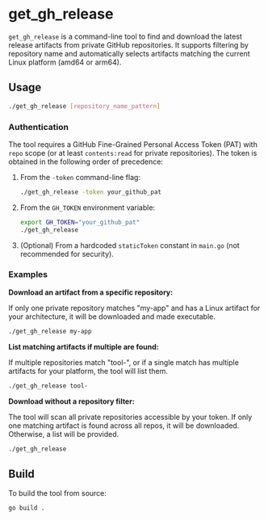 # get_gh_release

`get_gh_release` is a command-line tool to find and download the latest release artifacts from private GitHub repositories. It supports filtering by repository name and automatically selects artifacts matching the current Linux platform (amd64 or arm64).

## Usage

```bash
./get_gh_release [repository_name_pattern]
```

### Authentication

The tool requires a GitHub Fine-Grained Personal Access Token (PAT) with `repo` scope (or at least `contents:read` for private repositories). The token is obtained in the following order of precedence:

1.  From the `-token` command-line flag:
    ```bash
    ./get_gh_release -token your_github_pat
    ```
2.  From the `GH_TOKEN` environment variable:
    ```bash
    export GH_TOKEN="your_github_pat"
    ./get_gh_release
    ```
3.  (Optional) From a hardcoded `staticToken` constant in `main.go` (not recommended for security).

### Examples

**Download an artifact from a specific repository:**

If only one private repository matches "my-app" and has a Linux artifact for your architecture, it will be downloaded and made executable.

```bash
./get_gh_release my-app
```

**List matching artifacts if multiple are found:**

If multiple repositories match "tool-", or if a single match has multiple artifacts for your platform, the tool will list them.

```bash
./get_gh_release tool-
```

**Download without a repository filter:**

The tool will scan all private repositories accessible by your token. If only one matching artifact is found across all repos, it will be downloaded. Otherwise, a list will be provided.

```bash
./get_gh_release
```

## Build

To build the tool from source:

```bash
go build .
```
